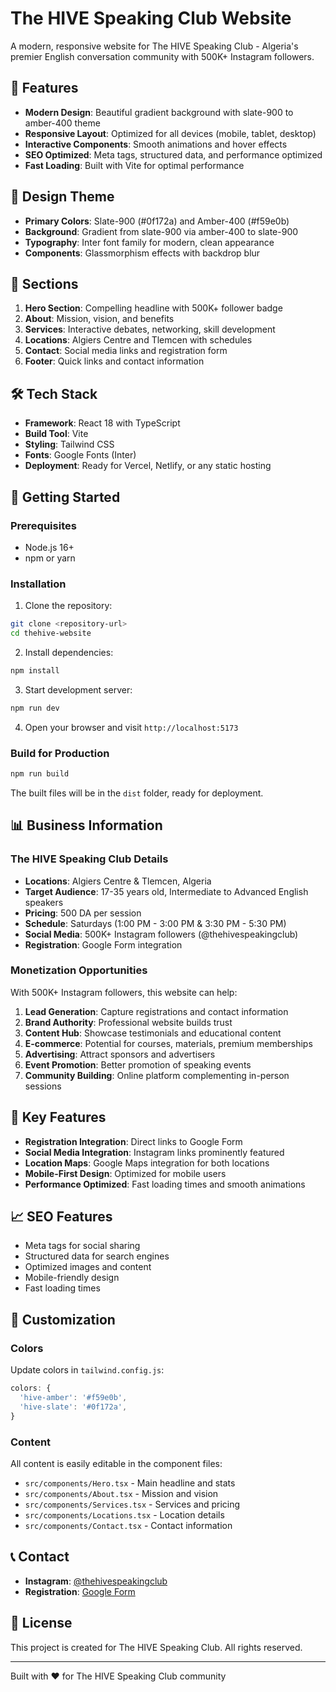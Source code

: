 # The HIVE Speaking Club Website

A modern, responsive website for The HIVE Speaking Club - Algeria's premier English conversation community with 500K+ Instagram followers.

## 🚀 Features

- **Modern Design**: Beautiful gradient background with slate-900 to amber-400 theme
- **Responsive Layout**: Optimized for all devices (mobile, tablet, desktop)
- **Interactive Components**: Smooth animations and hover effects
- **SEO Optimized**: Meta tags, structured data, and performance optimized
- **Fast Loading**: Built with Vite for optimal performance

## 🎨 Design Theme

- **Primary Colors**: Slate-900 (#0f172a) and Amber-400 (#f59e0b)
- **Background**: Gradient from slate-900 via amber-400 to slate-900
- **Typography**: Inter font family for modern, clean appearance
- **Components**: Glassmorphism effects with backdrop blur

## 📱 Sections

1. **Hero Section**: Compelling headline with 500K+ follower badge
2. **About**: Mission, vision, and benefits
3. **Services**: Interactive debates, networking, skill development
4. **Locations**: Algiers Centre and Tlemcen with schedules
5. **Contact**: Social media links and registration form
6. **Footer**: Quick links and contact information

## 🛠️ Tech Stack

- **Framework**: React 18 with TypeScript
- **Build Tool**: Vite
- **Styling**: Tailwind CSS
- **Fonts**: Google Fonts (Inter)
- **Deployment**: Ready for Vercel, Netlify, or any static hosting

## 🚀 Getting Started

### Prerequisites

- Node.js 16+ 
- npm or yarn

### Installation

1. Clone the repository:
```bash
git clone <repository-url>
cd thehive-website
```

2. Install dependencies:
```bash
npm install
```

3. Start development server:
```bash
npm run dev
```

4. Open your browser and visit `http://localhost:5173`

### Build for Production

```bash
npm run build
```

The built files will be in the `dist` folder, ready for deployment.

## 📊 Business Information

### The HIVE Speaking Club Details

- **Locations**: Algiers Centre & Tlemcen, Algeria
- **Target Audience**: 17-35 years old, Intermediate to Advanced English speakers
- **Pricing**: 500 DA per session
- **Schedule**: Saturdays (1:00 PM - 3:00 PM & 3:30 PM - 5:30 PM)
- **Social Media**: 500K+ Instagram followers (@thehivespeakingclub)
- **Registration**: Google Form integration

### Monetization Opportunities

With 500K+ Instagram followers, this website can help:

1. **Lead Generation**: Capture registrations and contact information
2. **Brand Authority**: Professional website builds trust
3. **Content Hub**: Showcase testimonials and educational content
4. **E-commerce**: Potential for courses, materials, premium memberships
5. **Advertising**: Attract sponsors and advertisers
6. **Event Promotion**: Better promotion of speaking events
7. **Community Building**: Online platform complementing in-person sessions

## 🎯 Key Features

- **Registration Integration**: Direct links to Google Form
- **Social Media Integration**: Instagram links prominently featured
- **Location Maps**: Google Maps integration for both locations
- **Mobile-First Design**: Optimized for mobile users
- **Performance Optimized**: Fast loading times and smooth animations

## 📈 SEO Features

- Meta tags for social sharing
- Structured data for search engines
- Optimized images and content
- Mobile-friendly design
- Fast loading times

## 🔧 Customization

### Colors
Update colors in `tailwind.config.js`:
```javascript
colors: {
  'hive-amber': '#f59e0b',
  'hive-slate': '#0f172a',
}
```

### Content
All content is easily editable in the component files:
- `src/components/Hero.tsx` - Main headline and stats
- `src/components/About.tsx` - Mission and vision
- `src/components/Services.tsx` - Services and pricing
- `src/components/Locations.tsx` - Location details
- `src/components/Contact.tsx` - Contact information

## 📞 Contact

- **Instagram**: [@thehivespeakingclub](https://www.instagram.com/thehivespeakingclub/)
- **Registration**: [Google Form](https://docs.google.com/forms/d/e/1FAIpQLSf2VuR-BR-i3TWiM1E8ePIPlGjMVWy3bthaUTKx8N29YtVRBw/viewform)

## 📄 License

This project is created for The HIVE Speaking Club. All rights reserved.

---

Built with ❤️ for The HIVE Speaking Club community
